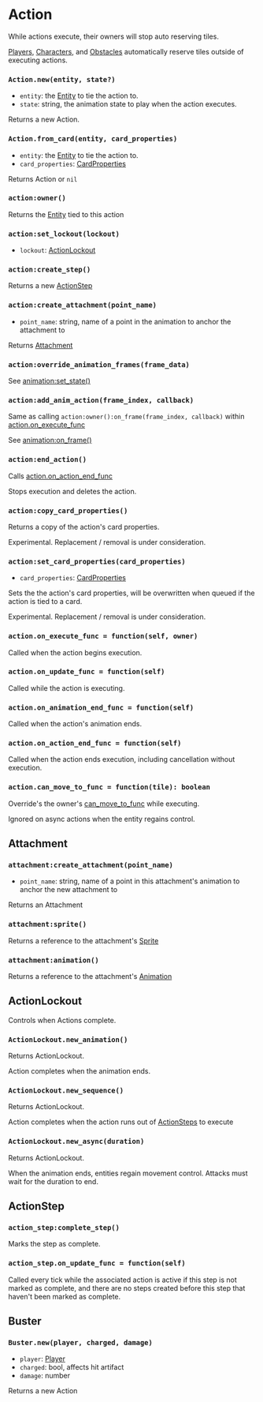 # Action

While actions execute, their owners will stop auto reserving tiles.

[Players](/client/lua-api/entity-api/player), [Characters](/client/lua-api/entity-api/character), and [Obstacles](/client/lua-api/entity-api/obstacle) automatically reserve tiles outside of executing actions.

### `Action.new(entity, state?)`

- `entity`: the [Entity](/client/lua-api/entity-api/entity) to tie the action to.
- `state`: string, the animation state to play when the action executes.

Returns a new Action.

### `Action.from_card(entity, card_properties)`

- `entity`: the [Entity](/client/lua-api/entity-api/entity) to tie the action to.
- `card_properties`: [CardProperties](/client/lua-api/attack-api/cards#cardproperties)

Returns Action or `nil`

### `action:owner()`

Returns the [Entity](/client/lua-api/entity-api/entity) tied to this action

### `action:set_lockout(lockout)`

- `lockout`: [ActionLockout](#actionlockout)

### `action:create_step()`

Returns a new [ActionStep](#actionstep)

### `action:create_attachment(point_name)`

- `point_name`: string, name of a point in the animation to anchor the attachment to

Returns [Attachment](#attachment)

### `action:override_animation_frames(frame_data)`

See [animation:set_state()](/client/lua-api/resource-api/animation#animationset_statestate-frame_data)

### `action:add_anim_action(frame_index, callback)`

Same as calling `action:owner():on_frame(frame_index, callback)` within [action.on_execute_func](#actionon_execute_func--functionself-owner)

See [animation:on_frame()](/client/lua-api/resource-api/animation#animationon_frameframe_index-function-do_once)

### `action:end_action()`

Calls [action.on_action_end_func](#actionon_action_end_func--functionself)

Stops execution and deletes the action.

### `action:copy_card_properties()`

Returns a copy of the action's card properties.

Experimental. Replacement / removal is under consideration.

### `action:set_card_properties(card_properties)`

- `card_properties`: [CardProperties](/client/lua-api/attack-api/cards#cardproperties)

Sets the the action's card properties, will be overwritten when queued if the action is tied to a card.

Experimental. Replacement / removal is under consideration.

### `action.on_execute_func = function(self, owner)`

Called when the action begins execution.

### `action.on_update_func = function(self)`

Called while the action is executing.

### `action.on_animation_end_func = function(self)`

Called when the action's animation ends.

### `action.on_action_end_func = function(self)`

Called when the action ends execution, including cancellation without execution.

### `action.can_move_to_func = function(tile): boolean`

Override's the owner's [can_move_to_func](/client/lua-api/entity-api/entity/#entitycan_move_to_func--functionself-tile-boolean) while executing.

Ignored on async actions when the entity regains control.

## Attachment

### `attachment:create_attachment(point_name)`

- `point_name`: string, name of a point in this attachment's animation to anchor the new attachment to

Returns an Attachment

### `attachment:sprite()`

Returns a reference to the attachment's [Sprite](/client/lua-api/resource-api/sprite)

### `attachment:animation()`

Returns a reference to the attachment's [Animation](/client/lua-api/resource-api/animation)

## ActionLockout

Controls when Actions complete.

### `ActionLockout.new_animation()`

Returns ActionLockout.

Action completes when the animation ends.

### `ActionLockout.new_sequence()`

Returns ActionLockout.

Action completes when the action runs out of [ActionSteps](#actionstep) to execute

### `ActionLockout.new_async(duration)`

Returns ActionLockout.

When the animation ends, entities regain movement control. Attacks must wait for the duration to end.

## ActionStep

### `action_step:complete_step()`

Marks the step as complete.

### `action_step.on_update_func = function(self)`

Called every tick while the associated action is active if this step is not marked as complete, and there are no steps created before this step that haven't been marked as complete.

## Buster

### `Buster.new(player, charged, damage)`

- `player`: [Player](/client/lua-api/entity-api/player)
- `charged`: bool, affects hit artifact
- `damage`: number

Returns a new Action

